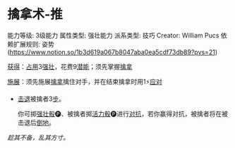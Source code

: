 # 擒拿术-推

能力等级: 3级能力
属性类型: 强壮能力
派系类型: 技巧
Creator: William Pucs
依赖扩展规则: 姿势 (https://www.notion.so/1b3d619a067b8047aba0ea5cdf73db89?pvs=21)

<aside>

[获得](https://www.notion.so/1b3d619a067b8027ba38e2c1caf9d84b?pvs=21)：[占用](https://www.notion.so/1b3d619a067b8028a794de6ceed96ec0?pvs=21)3[强壮](https://www.notion.so/1b3d619a067b8018b6a6d9d43490bbdc?pvs=21)，花费9[潜能](https://www.notion.so/1b3d619a067b80c2bdb4c721adc30021?pvs=21)；须先掌握[擒拿](%E6%93%92%E6%8B%BF%201b7d619a067b8011917cf8d916dc4ef3.md)

</aside>

<aside>

[施展](https://www.notion.so/1b3d619a067b80f38dccf027f026b32f?pvs=21)：须先施展[擒拿](%E6%93%92%E6%8B%BF%201b7d619a067b8011917cf8d916dc4ef3.md)擒住对手，并在结束擒拿时用1⚡️[应对](https://www.notion.so/1b3d619a067b80b1ad0bf551ab8120e2?pvs=21)

- [击退](https://www.notion.so/1b3d619a067b80c2a98ffca0107a56da?pvs=21)被擒者3[步](https://www.notion.so/1b3d619a067b800fb1cfe9f0ef45b9ef?pvs=21)。
    
    你可掷[强壮骰](https://www.notion.so/1b3d619a067b806094ebcc0abdf4ba13?pvs=21)🅟、被擒者掷[活力骰](https://www.notion.so/1b3d619a067b8019a494fecc31aaaafa?pvs=21)🅟进行[对抗](https://www.notion.so/1b3d619a067b80aa97d4c2a5907023af?pvs=21)，若你赢得对抗，被擒者将在被击退后[倒地](https://www.notion.so/1b3d619a067b808fafc8c6969c904b96?pvs=21)。
    
</aside>

*趁其不备，乱其方寸。*